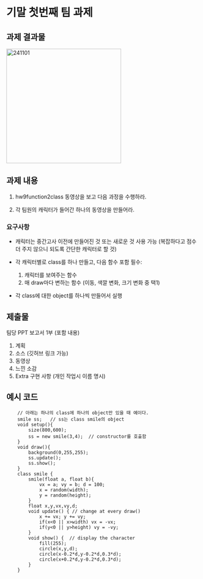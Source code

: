 # 기말 첫번째 팀 과제

## 과제 결과물

<img src="../../images/241101.gif" alt="241101" width="300" />

## 과제 내용

1. hw9function2class 동영상을 보고 다음 과정을 수행하라.

2. 각 팀원의 캐릭터가 들어간 하나의 동영상을 만들어라.

### 요구사항

- 캐릭터는 중간고사 이전에 만들어진 것 또는 새로운 것 사용 가능
  (복잡하다고 점수 더 주지 않으니 되도록 간단한 캐릭터로 할 것)

- 각 캐릭터별로 class를 하나 만들고, 다음 함수 포함 필수:

  1. 캐릭터를 보여주는 함수
  2. 매 draw마다 변하는 함수 (이동, 색깔 변화, 크기 변화 중 택1)

- 각 class에 대한 object를 하나씩 만들어서 실행

## 제출물

팀당 PPT 보고서 1부 (포함 내용)

1. 계획
2. 소스 (깃허브 링크 가능)
3. 동영상
4. 느낀 소감
5. Extra 구현 사항 (개인 작업시 이름 명시)

## 예시 코드

```processing
    // 아래는 하나의 class에 하나의 object만 있을 때 예이다.
    smile ss;   // ss는 class smile의 object
    void setup(){
        size(800,600);
        ss = new smile(3,4);  // constructor를 호출함
    }
    void draw(){
        background(0,255,255);
        ss.update();
        ss.show();
    }
    class smile {
        smile(float a, float b){
            vx = a; vy = b; d = 100;
            x = random(width);
            y = random(height);
        }
        float x,y,vx,vy,d;
        void update() { // change at every draw()
            x += vx; y += vy;
            if(x<0 || x>width) vx = -vx;
            if(y<0 || y>height) vy = -vy;
        }
        void show() {  // display the character
            fill(255);
            circle(x,y,d);
            circle(x-0.2*d,y-0.2*d,0.3*d);
            circle(x+0.2*d,y-0.2*d,0.3*d);
        }
    }
```
